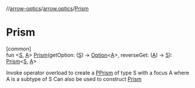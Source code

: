 //[arrow-optics](../../index.md)/[arrow.optics](index.md)/[Prism](-prism.md)

# Prism

[common]\
fun &lt;[S](-prism.md), [A](-prism.md)&gt; [Prism](-prism.md)(getOption: ([S](-prism.md)) -&gt; [Option](../../../arrow-core/arrow-core/arrow.core/-option/index.md)&lt;[A](-prism.md)&gt;, reverseGet: ([A](-prism.md)) -&gt; [S](-prism.md)): [Prism](index.md#1394331700%2FClasslikes%2F-617900156)&lt;[S](-prism.md), [A](-prism.md)&gt;

Invoke operator overload to create a [PPrism](-p-prism/index.md) of type S with a focus A where A is a subtype of S Can also be used to construct [Prism](index.md#1394331700%2FClasslikes%2F-617900156)
